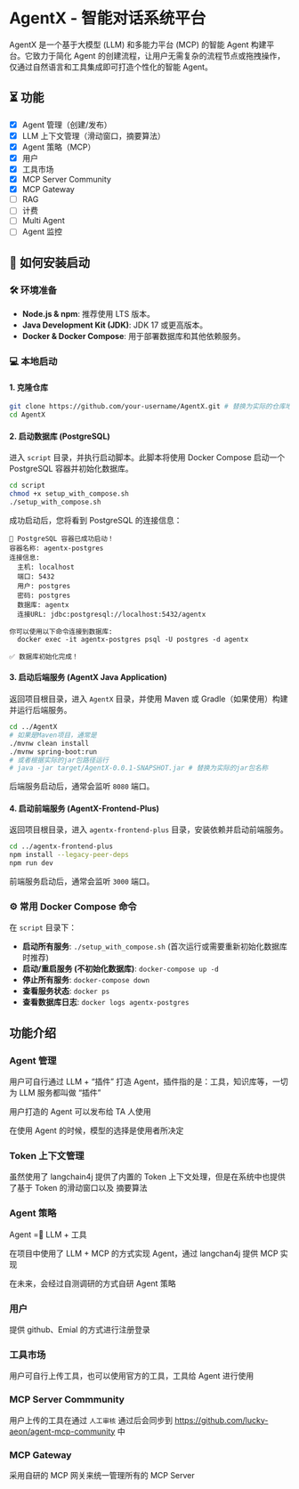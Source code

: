  

# AgentX - 智能对话系统平台

[](https://opensource.org/licenses/MIT)

AgentX 是一个基于大模型 (LLM) 和多能力平台 (MCP) 的智能 Agent 构建平台。它致力于简化 Agent 的创建流程，让用户无需复杂的流程节点或拖拽操作，仅通过自然语言和工具集成即可打造个性化的智能 Agent。


## ⏳ 功能
 - [x] Agent 管理（创建/发布）
 - [x] LLM 上下文管理（滑动窗口，摘要算法）
 - [x] Agent 策略（MCP）
 - [x] 用户
 - [x] 工具市场
 - [x] MCP Server Community
 - [x] MCP Gateway
 - [ ] RAG
 - [ ] 计费
 - [ ] Multi Agent
 - [ ] Agent 监控

## 🚀 如何安装启动

### 🛠️ 环境准备

  * **Node.js & npm**: 推荐使用 LTS 版本。
  * **Java Development Kit (JDK)**: JDK 17 或更高版本。
  * **Docker & Docker Compose**: 用于部署数据库和其他依赖服务。

### 💻 本地启动

#### 1\. 克隆仓库

```bash
git clone https://github.com/your-username/AgentX.git # 替换为实际的仓库地址
cd AgentX
```

#### 2\. 启动数据库 (PostgreSQL)

进入 `script` 目录，并执行启动脚本。此脚本将使用 Docker Compose 启动一个 PostgreSQL 容器并初始化数据库。

```bash
cd script
chmod +x setup_with_compose.sh
./setup_with_compose.sh
```

成功启动后，您将看到 PostgreSQL 的连接信息：

```
🎉 PostgreSQL 容器已成功启动！
容器名称: agentx-postgres
连接信息:
  主机: localhost
  端口: 5432
  用户: postgres
  密码: postgres
  数据库: agentx
  连接URL: jdbc:postgresql://localhost:5432/agentx

你可以使用以下命令连接到数据库:
  docker exec -it agentx-postgres psql -U postgres -d agentx

✅ 数据库初始化完成！
```

#### 3\. 启动后端服务 (AgentX Java Application)

返回项目根目录，进入 `AgentX` 目录，并使用 Maven 或 Gradle（如果使用）构建并运行后端服务。

```bash
cd ../AgentX
# 如果是Maven项目，通常是
./mvnw clean install
./mvnw spring-boot:run
# 或者根据实际的jar包路径运行
# java -jar target/AgentX-0.0.1-SNAPSHOT.jar # 替换为实际的jar包名称
```

后端服务启动后，通常会监听 `8080` 端口。

#### 4\. 启动前端服务 (AgentX-Frontend-Plus)

返回项目根目录，进入 `agentx-frontend-plus` 目录，安装依赖并启动前端服务。

```bash
cd ../agentx-frontend-plus
npm install --legacy-peer-deps
npm run dev
```

前端服务启动后，通常会监听 `3000` 端口。

### ⚙️ 常用 Docker Compose 命令

在 `script` 目录下：

  * **启动所有服务**: `./setup_with_compose.sh` (首次运行或需要重新初始化数据库时推荐)
  * **启动/重启服务 (不初始化数据库)**: `docker-compose up -d`
  * **停止所有服务**: `docker-compose down`
  * **查看服务状态**: `docker ps`
  * **查看数据库日志**: `docker logs agentx-postgres`

## 功能介绍

### Agent 管理

用户可自行通过 LLM + “插件” 打造 Agent，插件指的是：工具，知识库等，一切为 LLM 服务都叫做 “插件”

用户打造的 Agent 可以发布给 TA 人使用

在使用 Agent 的时候，模型的选择是使用者所决定

### Token 上下文管理

虽然使用了 langchain4j 提供了内置的 Token 上下文处理，但是在系统中也提供了基于 Token 的滑动窗口以及 摘要算法

### Agent 策略

Agent = LLM + 工具 

在项目中使用了 LLM + MCP 的方式实现 Agent，通过 langchan4j 提供 MCP 实现

在未来，会经过自测调研的方式自研 Agent 策略

### 用户

提供 github、Emial 的方式进行注册登录

### 工具市场

用户可自行上传工具，也可以使用官方的工具，工具给 Agent 进行使用

### MCP Server Commmunity

用户上传的工具在通过 `人工审核` 通过后会同步到 https://github.com/lucky-aeon/agent-mcp-community 中

### MCP Gateway

采用自研的 MCP 网关来统一管理所有的 MCP Server

